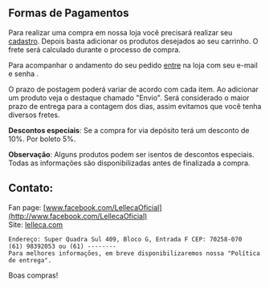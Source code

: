 ## Formas de Pagamentos
 
Para realizar uma compra em nossa loja você precisará realizar seu [cadastro](https://lelleca.com/signup). Depois basta adicionar
os produtos desejados ao seu carrinho. O frete será calculado durante o processo de compra.

Para acompanhar o andamento do seu pedido [entre](https://lelleca.com/login) na loja com seu e-mail e senha .

O prazo de postagem poderá variar de acordo com cada item. Ao adicionar um produto veja o destaque chamado "Envio". Será 
considerado o maior prazo de entrega para a contagem dos dias, assim evitamos que você tenha diversos fretes.

**Descontos especiais**: Se a compra for via depósito terá um desconto de 10%. Por boleto 5%. 

**Observação**: Alguns produtos podem ser isentos de descontos especiais. Todas as informações são disponibilizadas antes de finalizada a compra. 

## Contato:

Fan page: [www.facebook.com/LellecaOficial](http://www.facebook.com/LellecaOficial)  
Site: [lelleca.com](http://lelleca.com)

```
Endereço: Super Quadra Sul 409, Bloco G, Entrada F CEP: 70258-070
(61) 98392053 ou (61) --------
Para melhores informações, em breve disponibilizaremos nossa "Política de entrega".
```

Boas compras!